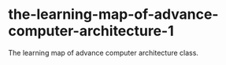 # the-learning-map-of-advance-computer-architecture-1
 The learning map of advance computer architecture class.
